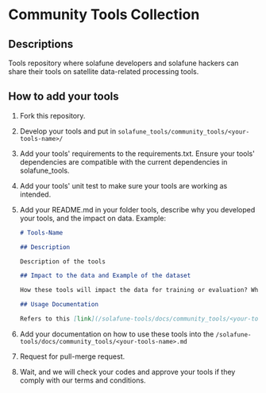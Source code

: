 # Community Tools Collection

## Descriptions

Tools repository where solafune developers and solafune hackers can share their tools on satellite data-related processing tools.

## How to add your tools

1. Fork this repository.
2. Develop your tools and put in `solafune_tools/community_tools/<your-tools-name>/`
3. Add your tools' requirements to the requirements.txt. Ensure your tools' dependencies are compatible with the current dependencies in solafune_tools.
4. Add your tools' unit test to make sure your tools are working as intended.
5. Add your README.md in your folder tools, describe why you developed your tools, and the impact on data. Example:

    ```markdown
    # Tools-Name

    ## Description

    Description of the tools

    ## Impact to the data and Example of the dataset

    How these tools will impact the data for training or evaluation? What kind of data might be best for this tool?

    ## Usage Documentation
    
    Refers to this [link](/solafune-tools/docs/community_tools/<your-tools-name>.md) for the usage of this tool
    ```

6. Add your documentation on how to use these tools into the `/solafune-tools/docs/community_tools/<your-tools-name>.md`
7. Request for pull-merge request.
8. Wait, and we will check your codes and approve your tools if they comply with our terms and conditions.
